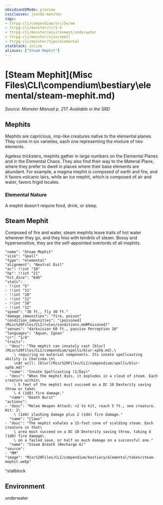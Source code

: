 ```yaml
---
obsidianUIMode: preview
cssclasses: json5e-monster
tags:
- ttrpg-cli/compendium/src/5e/mm
- ttrpg-cli/monster/cr/1-4
- ttrpg-cli/monster/environment/underwater
- ttrpg-cli/monster/size/small
- ttrpg-cli/monster/type/elemental
statblock: inline
aliases: ["Steam Mephit"]
---
```

# [Steam Mephit](Misc Files\CLI\compendium\bestiary\elemental/steam-mephit.md)
*Source: Monster Manual p. 217. Available in the <span title='Systems Reference Document (5.1)'>SRD</span>*  

## Mephits

Mephits are capricious, imp-like creatures native to the elemental planes. They come in six varieties, each one representing the mixture of two elements.

Ageless tricksters, mephits gather in large numbers on the Elemental Planes and in the Elemental Chaos. They also find their way to the Material Plane, where they prefer to dwell in places where their base elements are abundant. For example, a magma mephit is composed of earth and fire, and it favors volcanic lairs, while an ice mephit, which is composed of air and water, favors frigid locales.

### Elemental Nature

A mephit doesn't require food, drink, or sleep.

## Steam Mephit

Composed of fire and water, steam mephits leave trails of hot water wherever they go, and they hiss with tendrils of steam. Bossy and hypersensitive, they are the self-appointed overlords of all mephits.

```statblock
"name": "Steam Mephit"
"size": "Small"
"type": "elemental"
"alignment": "Neutral Evil"
"ac": !!int "10"
"hp": !!int "21"
"hit_dice": "6d6"
"stats":
- !!int "5"
- !!int "11"
- !!int "10"
- !!int "11"
- !!int "10"
- !!int "12"
"speed": "30 ft., fly 30 ft."
"damage_immunities": "fire, poison"
"condition_immunities": "[poisoned](Misc%20Files/CLI/rules/conditions.md#Poisoned)"
"senses": "darkvision 60 ft., passive Perception 10"
"languages": "Aquan, Ignan"
"cr": "1/4"
"traits":
- "desc": "The mephit can innately cast [blur](Misc%20Files/CLI/compendium/spells/blur-xphb.md),\
    \ requiring no material components. Its innate spellcasting ability is Charisma.\n\
    \nAt will: [blur](Misc%20Files/CLI/compendium/spells/blur-xphb.md)"
  "name": "Innate Spellcasting (1/Day)"
- "desc": "When the mephit dies, it explodes in a cloud of steam. Each creature within\
    \ 5 feet of the mephit must succeed on a DC 10 Dexterity saving throw or take\
    \ 4 (1d8) fire damage."
  "name": "Death Burst"
"actions":
- "desc": "Melee Weapon Attack: +2 to hit, reach 5 ft., one creature. Hit: 2\
    \ (1d4) slashing damage plus 2 (1d4) fire damage."
  "name": "Claws"
- "desc": "The mephit exhales a 15-foot cone of scalding steam. Each creature in that\
    \ area must succeed on a DC 10 Dexterity saving throw, taking 4 (1d8) fire damage\
    \ on a failed save, or half as much damage on a successful one."
  "name": "Steam Breath (Recharge 6)"
"source":
- "MM"
"image": "Misc%20Files/CLI/compendium/bestiary/elemental/token/steam-mephit.webp"
```
^statblock

## Environment

underwater